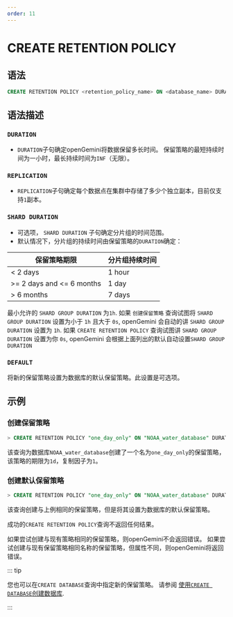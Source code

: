 ```yaml
---
order: 11
---
```


# CREATE RETENTION POLICY


## 语法
```sql
CREATE RETENTION POLICY <retention_policy_name> ON <database_name> DURATION <duration> REPLICATION <n> [SHARD DURATION <duration>] [DEFAULT]
```

## 语法描述

### `DURATION`

- `DURATION`子句确定openGemini将数据保留多长时间。 保留策略的最短持续时间为一小时，最长持续时间为`INF`（无限）。

### `REPLICATION`

- `REPLICATION`子句确定每个数据点在集群中存储了多少个独立副本，目前仅支持`1`副本。

### `SHARD DURATION`

- 可选项， `SHARD DURATION` 子句确定分片组的时间范围。
- 默认情况下，分片组的持续时间由保留策略的`DURATION`确定：

| 保留策略期限 | 分片组持续时间 |
|---|---|
| < 2 days  | 1 hour  |
| >= 2 days and <= 6 months  | 1 day  |
| > 6 months  | 7 days  |

最小允许的 `SHARD GROUP DURATION` 为`1h`.
如果 `创建保留策略` 查询试图将 `SHARD GROUP DURATION` 设置为小于 `1h` 且大于 `0s`, openGemini 会自动的讲 `SHARD GROUP DURATION` 设置为 `1h`.
如果 `CREATE RETENTION POLICY` 查询试图讲 `SHARD GROUP DURATION` 设置为你 `0s`, openGemini 会根据上面列出的默认自动设置`SHARD GROUP DURATION` 

### `DEFAULT`

将新的保留策略设置为数据库的默认保留策略。此设置是可选项。

## 示例

### 创建保留策略

```sql
> CREATE RETENTION POLICY "one_day_only" ON "NOAA_water_database" DURATION 1d REPLICATION 1
```
该查询为数据库`NOAA_water_database`创建了一个名为`one_day_only`的保留策略，该策略的期限为`1d`，复制因子为`1`。

### 创建默认保留策略

```sql
> CREATE RETENTION POLICY "one_day_only" ON "NOAA_water_database" DURATION 23h60m REPLICATION 1 DEFAULT
```

该查询创建与上例相同的保留策略，但是将其设置为数据库的默认保留策略。

成功的`CREATE RETENTION POLICY`查询不返回任何结果。

如果尝试创建与现有策略相同的保留策略，则openGemini不会返回错误。
如果尝试创建与现有保留策略相同名称的保留策略，但属性不同，则openGemini将返回错误。

::: tip

您也可以在`CREATE DATABASE`查询中指定新的保留策略。
请参阅 [使用`CREATE DATABASE`创建数据库](./create_database.md).

:::
